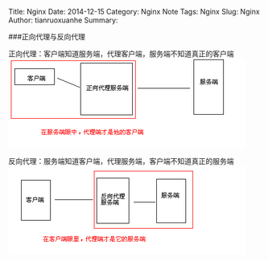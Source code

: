Title: Nginx
Date: 2014-12-15 
Category: Nginx Note 
Tags: Nginx
Slug: Nginx
Author: tianruoxuanhe
Summary:


###正向代理与反向代理

正向代理：客户端知道服务端，代理客户端，服务端不知道真正的客户端
![zxdl](./NginxNoteImage/zxdl.png)

反向代理：服务端知道客户端，代理服务端，客户端不知道真正的服务端
![fxdl](./NginxNoteImage/fxdl.png)

